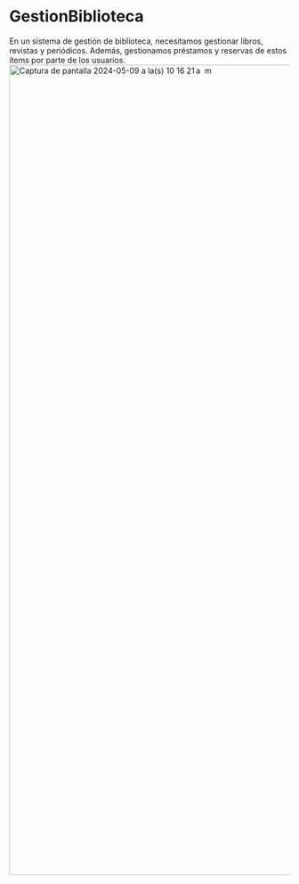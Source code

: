 # GestionBiblioteca
En un sistema de gestión de biblioteca, necesitamos gestionar libros, revistas y periódicos. Además, gestionamos préstamos y reservas de estos ítems por parte de los usuarios.
<img width="1455" alt="Captura de pantalla 2024-05-09 a la(s) 10 16 21 a  m" src="https://github.com/Davidgtvd/GestionBiblioteca/assets/166523455/4f6b563e-1604-4429-9c89-cee19a110794">
